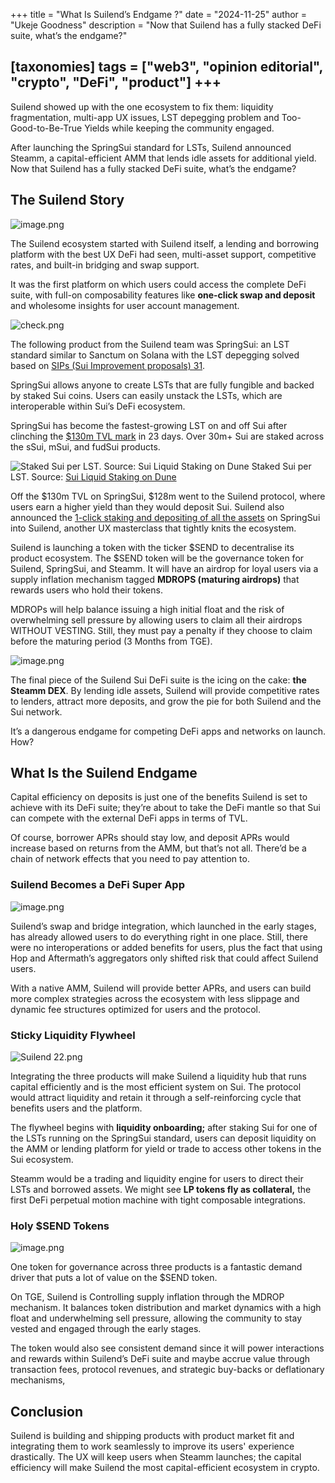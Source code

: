+++
title = "What Is Suilend’s Endgame ?"
date = "2024-11-25"
author = "Ukeje Goodness"
description = "Now that Suilend has a fully stacked DeFi suite, what’s the endgame?"

[taxonomies]
tags = ["web3", "opinion editorial", "crypto", "DeFi", "product"]
+++
---


Suilend showed up with the one ecosystem to fix them: liquidity fragmentation, multi-app UX issues, LST depegging problem and Too-Good-to-Be-True Yields while keeping the community engaged.

After launching the SpringSui standard for LSTs, Suilend announced Steamm, a capital-efficient AMM that lends idle assets for additional yield. Now that Suilend has a fully stacked DeFi suite, what’s the endgame?

## The Suilend Story

![image.png](https://substackcdn.com/image/fetch/w_1456,c_limit,f_webp,q_auto:good,fl_progressive:steep/https%3A%2F%2Fsubstack-post-media.s3.amazonaws.com%2Fpublic%2Fimages%2Ffafb1a10-683b-4b25-bd62-d8b81640a2d7_1920x1080.png)

The Suilend ecosystem started with Suilend itself, a lending and borrowing platform with the best UX DeFi had seen, multi-asset support, competitive rates, and built-in bridging and swap support.

It was the first platform on which users could access the complete DeFi suite, with full-on composability features like **one-click swap and deposit** and wholesome insights for user account management.

![check.png](https://substackcdn.com/image/fetch/w_1456,c_limit,f_webp,q_auto:good,fl_progressive:steep/https%3A%2F%2Fsubstack-post-media.s3.amazonaws.com%2Fpublic%2Fimages%2F6edfc55e-0571-4bc8-bc28-7cd30af89e84_1536x818.png)

The following product from the Suilend team was SpringSui: an LST standard similar to Sanctum on Solana with the LST depegging solved based on [SIPs (Sui Improvement proposals) 31](https://forums.sui.io/t/sip-31-fungible-stakedsui-objects/45661).

SpringSui allows anyone to create LSTs that are fully fungible and backed by staked Sui coins. Users can easily unstack the LSTs, which are interoperable within Sui’s DeFi ecosystem.



SpringSui has become the fastest-growing LST on and off Sui after clinching the [$130m TVL mark](https://defillama.com/protocol/springsui#information) in 23 days. Over 30m+ Sui are staked across the sSui, mSui, and fudSui products.

![Staked Sui per LST. Source: [Sui Liquid Staking on Dune](https://dune.com/evandekim/sui-liquid-staking)](https://substackcdn.com/image/fetch/w_1456,c_limit,f_webp,q_auto:good,fl_progressive:steep/https%3A%2F%2Fsubstack-post-media.s3.amazonaws.com%2Fpublic%2Fimages%2Ffaad920f-cd02-40fc-a97b-ba9517b98f4c_1860x792.png)
Staked Sui per LST. Source: [Sui Liquid Staking on Dune](https://dune.com/evandekim/sui-liquid-staking)

Off the $130m TVL on SpringSui, $128m went to the Suilend protocol, where users earn a higher yield than they would deposit Sui. Suilend also announced the [1-click staking and depositing of all the assets](https://x.com/suilendprotocol/status/1856700544188035379) on SpringSui into Suilend, another UX masterclass that tightly knits the ecosystem.

Suilend is launching a token with the ticker $SEND to decentralise its product ecosystem. The $SEND token will be the governance token for Suilend, SpringSui, and Steamm. It will have an airdrop for loyal users via a supply inflation mechanism tagged **MDROPS (maturing airdrops)** that rewards users who hold their tokens.

MDROPs will help balance issuing a high initial float and the risk of overwhelming sell pressure by allowing users to claim all their airdrops WITHOUT VESTING. Still, they must pay a penalty if they choose to claim before the maturing period (3 Months from TGE).

![image.png](https://substackcdn.com/image/fetch/w_1456,c_limit,f_webp,q_auto:good,fl_progressive:steep/https%3A%2F%2Fsubstack-post-media.s3.amazonaws.com%2Fpublic%2Fimages%2F007ee9f4-375d-4ba8-aed1-9480142b0a64_720x454.png)

The final piece of the Suilend Sui DeFi suite is the icing on the cake: **the Steamm DEX**. By lending idle assets, Suilend will provide competitive rates to lenders, attract more deposits, and grow the pie for both Suilend and the Sui network.

It’s a dangerous endgame for competing DeFi apps and networks on launch. How?



## What Is the Suilend Endgame

Capital efficiency on deposits is just one of the benefits Suilend is set to achieve with its DeFi suite; they’re about to take the DeFi mantle so that Sui can compete with the external DeFi apps in terms of TVL.

Of course, borrower APRs should stay low, and deposit APRs would increase based on returns from the AMM, but that’s not all. There’d be a chain of network effects that you need to pay attention to.

### Suilend Becomes a DeFi Super App

![image.png](https://substackcdn.com/image/fetch/w_1456,c_limit,f_webp,q_auto:good,fl_progressive:steep/https%3A%2F%2Fsubstack-post-media.s3.amazonaws.com%2Fpublic%2Fimages%2Ff8106cac-131f-48ab-8da0-7b1de3bd77f9_540x540.png)

Suilend’s swap and bridge integration, which launched in the early stages, has already allowed users to do everything right in one place. Still, there were no interoperations or added benefits for users, plus the fact that using Hop and Aftermath’s aggregators only shifted risk that could affect Suilend users.

With a native AMM, Suilend will provide better APRs, and users can build more complex strategies across the ecosystem with less slippage and dynamic fee structures optimized for users and the protocol.

### Sticky Liquidity Flywheel

![Suilend 22.png](https://substackcdn.com/image/fetch/w_1456,c_limit,f_webp,q_auto:good,fl_progressive:steep/https%3A%2F%2Fsubstack-post-media.s3.amazonaws.com%2Fpublic%2Fimages%2Fe72bf4f9-64ca-4937-b454-65581c11d88d_6003x4028.png)

Integrating the three products will make Suilend a liquidity hub that runs capital efficiently and is the most efficient system on Sui. The protocol would attract liquidity and retain it through a self-reinforcing cycle that benefits users and the platform.

The flywheel begins with **liquidity onboarding;** after staking Sui for one of the LSTs running on the SpringSui standard, users can deposit liquidity on the AMM or lending platform for yield or trade to access other tokens in the Sui ecosystem.

Steamm would be a trading and liquidity engine for users to direct their LSTs and borrowed assets. We might see **LP tokens fly as collateral,** the first DeFi perpetual motion machine with tight composable integrations.

### Holy $SEND Tokens

![image.png](https://substackcdn.com/image/fetch/w_1456,c_limit,f_webp,q_auto:good,fl_progressive:steep/https%3A%2F%2Fsubstack-post-media.s3.amazonaws.com%2Fpublic%2Fimages%2F56ee79ad-d8d8-48b8-83b2-ecb12c1e4f2d_968x870.png)

One token for governance across three products is a fantastic demand driver that puts a lot of value on the $SEND token.

On TGE, Suilend is Controlling supply inflation through the MDROP mechanism. It balances token distribution and market dynamics with a high float and underwhelming sell pressure, allowing the community to stay vested and engaged through the early stages.

The token would also see consistent demand since it will power interactions and rewards within Suilend’s DeFi suite and maybe accrue value through transaction fees, protocol revenues, and strategic buy-backs or deflationary mechanisms,

## Conclusion

Suilend is building and shipping products with product market fit and integrating them to work seamlessly to improve its users' experience drastically. The UX will keep users when Steamm launches; the capital efficiency will make Suilend the most capital-efficient ecosystem in crypto.
